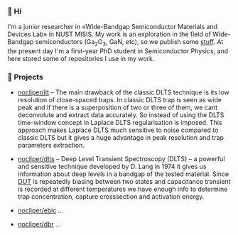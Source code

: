 ### 👋 Hi
I'm a junior researcher in «Wide-Bandgap Semiconductor Materials and Devices Lab» in NUST MISIS. My work is an exploration in the field of Wide-Bandgap semiconductors (Ga<sub>2</sub>O<sub>3</sub>, GaN, etc), so we publish some [stuff](https://publons.com/researcher/3615506/anton-vasilev/). 
At the present day I'm a first-year PhD student in Semiconductor Physics, and here stored some of repositories I use in my work. 

### 🔬 Projects 

* [nocliper/ilt](https://github.com/nocliper/ilt) – The main drawback of the classic DLTS technique is its low resolution of close-spaced traps. In classic DLTS trap is seen as wide peak and if there is a superposition of two or three of them, we cant deconvolute and extract data accurately. So instead of using the DLTS time-window concept in Laplace DLTS regularisation is imposed. This approach makes Laplace DLTS much sensitive to noise compared to classic DLTS but it gives a huge advantage in peak resolution and trap parameters extraction. 

* [nocliper/dlts](https://github.com/nocliper/dlts) – Deep Level Transient Spectroscopy (DLTS) – a powerful and sensitive technique developed by D. Lang in 1974 it gives us information about deep levels in a bandgap of the tested material. Since [DUT](https://en.wikipedia.org/wiki/Device_under_test) is repeatedly biasing between two states and capacitance transient is recorded at different temperatures we have enough info to determine trap concentration, capture crosssection and activation energy.

* [nocliper/ebic](https://github.com/nocliper/ebic)
...

* [nocliper/dbr](https://github.com/nocliper/dbr)
...

<!--
**nocliper/nocliper** is a ✨ _special_ ✨ repository because its `README.md` (this file) appears on your GitHub profile.

Here are some ideas to get you started:

- 🔭 I’m currently working on ...
- 🌱 I’m currently learning ...
- 👯 I’m looking to collaborate on ...
- 🤔 I’m looking for help with ...
- 💬 Ask me about ...
- 📫 How to reach me: ...
- 😄 Pronouns: ...
- ⚡ Fun fact: ...
-->
